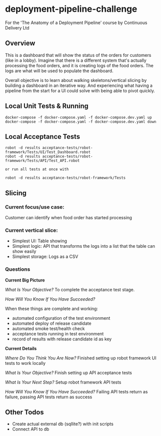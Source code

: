 # deployment-pipeline-challenge
For the 'The Anatomy of a Deployment Pipeline' course by Continuous Delivery Ltd

## Overview
This is a dashboard that will show the status of the orders for customers (like in a lobby). Imagine that there is a different system that's actually processing the food orders, and it is creating logs of the food orders. The logs are what will be used to populate the dashboard. 

Overall objective is to learn about walking skeletons/vertical slicing by building a dashboard in an iterative way. And experiencing what having a pipeline from the start for a UI could solve with being able to pivot quickly.

## Local Unit Tests & Running

```
docker-compose -f docker-compose.yaml -f docker-compose.dev.yaml up
docker-compose -f docker-compose.yaml -f docker-compose.dev.yaml down
```

## Local Acceptance Tests

```
robot -d results acceptance-tests/robot-framework/Tests/UI/Test_Dashboard.robot
robot -d results acceptance-tests/robot-framework/Tests/API/Test_API.robot

or run all tests at once with

robot -d results acceptance-tests/robot-framework/Tests
```

## Slicing
### Current focus/use case:
Customer can identify when food order has started processing

### Current vertical slice:
- Simplest UI: Table showing
- Simplest logic: API that transforms the logs into a list that the table can show easily
- Simplest storage: Logs as a CSV

### Questions
**Current Big Picture**

*What Is Your Objective?*
To complete the acceptance test stage.

*How Will You Know If You Have Succeeded?*

When these things are complete and working:
- automated configuration of the test environment
- automated deploy of release candidate
- automated smoke test/health check
- acceptance tests running in test environment
- record of results with release candidate id as key

**Current Details**

*Where Do You Think You Are Now?*
Finished setting up robot framework UI tests to work locally

*What Is Your Objective?*
Finish setting up API acceptance tests

*What Is Your Next Step?*
Setup robot framework API tests

*How Will You Know If You Have Succeeded?*
Failing API tests return as failure, passing API tests return as success


## Other Todos
- Create actual external db (sqllite?) with init scripts
- Connect API to db